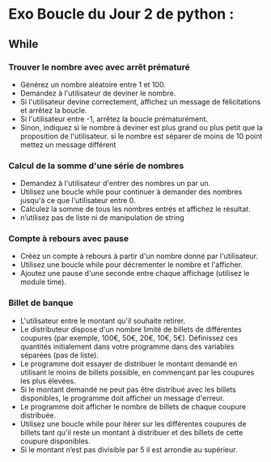 # Exo Boucle du Jour 2 de python :

## While

### Trouver le nombre avec avec arrêt prématuré

- Générez un nombre aléatoire entre 1 et 100.
- Demandez à l'utilisateur de deviner le nombre.
- Si l'utilisateur devine correctement, affichez un message de félicitations et arrêtez la boucle.
- Si l'utilisateur entre -1, arrêtez la boucle prématurément.
- Sinon, indiquez si le nombre à deviner est plus grand ou plus petit que la proposition de l'utilisateur. si le nombre est séparer de moins de 10 point mettez un message différent

### Calcul de la somme d'une série de nombres

- Demandez à l'utilisateur d'entrer des nombres un par un.
- Utilisez une boucle while pour continuer à demander des nombres jusqu'à ce que l'utilisateur entre 0.
- Calculez la somme de tous les nombres entrés et affichez le résultat.
- n’utilisez pas de liste ni de manipulation de string

### Compte à rebours avec pause

- Créez un compte à rebours à partir d'un nombre donné par l'utilisateur.
- Utilisez une boucle while pour décrementer le nombre et l'afficher.
- Ajoutez une pause d'une seconde entre chaque affichage (utilisez le module time).

### Billet de banque

- L'utilisateur entre le montant qu'il souhaite retirer.
- Le distributeur dispose d'un nombre limité de billets de différentes coupures (par exemple, 100€, 50€, 20€, 10€, 5€). Définissez ces quantités initialement dans votre programme dans des variables séparées (pas de liste).
- Le programme doit essayer de distribuer le montant demandé en utilisant le moins de billets possible, en commençant par les coupures les plus élevées.
- Si le montant demandé ne peut pas être distribué avec les billets disponibles, le programme doit afficher un message d'erreur.
- Le programme doit afficher le nombre de billets de chaque coupure distribuée.
- Utilisez une boucle while pour itérer sur les différentes coupures de billets tant qu'il reste un montant à distribuer et des billets de cette coupure disponibles.
- Si le montant n’est pas divisible par 5 il est arrondie au supérieur.


